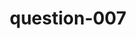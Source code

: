 ---
layout: question
title: question-007
number: 007
question: Name a liquid in your kitchen that you hope no one ever accidentally drinks.
answer1: Soap | 46
answer2: Vinegar | 30
answer3: Cooking oil | 16
answer4: Soy sauce | 4
answer5: Bacon grease | 2
answer6:
answer7:
answer8:
answer9:
answer10:
---